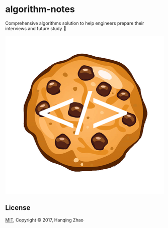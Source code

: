 # algorithm-notes

Comprehensive algorithms solution to help engineers prepare their interviews and future study :cookie:

![logo](images/logo.gif)

## License

[MIT](https://opensource.org/licenses/MIT), Copyright &copy; 2017, Hanqing Zhao
